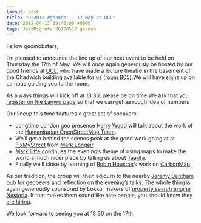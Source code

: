```yaml
--- 
layout: post
title: "Q22012 #geomob  - 17 May at UCL"
date: 2012-04-13 09:40:00 +0000
tags: JustMigrate 20120517 geomob
---
```

Fellow geomobsters,

I’m pleased to announce the line up of our next event to be held on Thursday the 17th of May. We will once again generously be hosted by our good friends at [UCL](http://www.cege.ucl.ac.uk/), who have made a lecture theatre in the basement of the Chadwich building available for us ([room B05](http://www.openstreetmap.org/?mlat=51.524&mlon=-0.133890&zoom=18&layers=M)).We will have signs up on campus guiding you to the room.

As always things will kick off at 18:30, please be on time.We ask that you [register on the Lanyrd page](http://lanyrd.com/2012/geomob-may/) so that we can get aa rough idea of numbers

Our lineup this time features a great set of speakers:

*   Longtime London geo presence [Harry Wood](http://twitter.com/harry_wood) will talk about the work of the [Humanitarian OpenStreetMap Team](http://hot.openstreetmap.org/). 
*   We’ll get a behind the scenes peak at the good work going at at [FixMyStreet](http://www.fixmystreet.com) from [Mark Longair](http://twitter.com/mhl20%20).
*   [Mark Iliffe](http://twitter.com/markiliffe) continues the evening’s theme of using maps to make the world a much nicer place by telling us about [Taarifa](http://taarifa.org/).
*   Finally we’ll close by learning of [Robin Houston](http://twitter.com/robinhouston)’s work on [CarbonMap](http://www.carbonmap.org/).

As per tradition, the group will then adjourn to the nearby [Jeremy Bentham pub](http://www.beerintheevening.com/pubs/s/66/666/Jeremy_Bentham/Bloomsbury) for geobeers and reflection on the evening’s talks. The whole thing is again generoudly sponsored by Lokku, makers of [property search engine Nestoria](http://www.nestoria.com). If that makes them sound like nice people, you should know they [are hiring](http://www.lokku.com/jobs/).

We look forward to seeing you at 18:30 on the 17th.